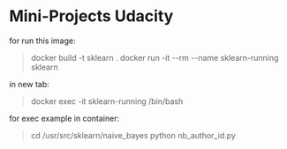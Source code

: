 # Mini-Projects Udacity

for run this image:
> docker build -t sklearn .
> docker run -it --rm --name sklearn-running sklearn

in new tab:
> docker exec -it sklearn-running /bin/bash

for exec example in container:
> cd /usr/src/sklearn/naive_bayes
> python nb_author_id.py

